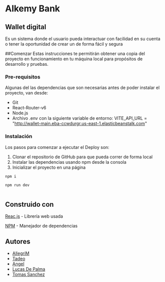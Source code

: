 # Alkemy Bank
## Wallet digital
Es un sistema donde el usuario pueda interactuar con facilidad en su cuenta o tener la oportunidad de crear un de forma fácil y segura

##Comenzar
Estas instrucciones te permitirán obtener una copia del proyecto en funcionamiento en tu máquina local para propósitos de desarrollo y pruebas.

### Pre-requisitos
Algunas del las dependencias que son necesarias antes de poder instalar el proyecto, van desde: 
- Git
- React-Router-v6
- Node.js
- Archivo .env con la siguiente variable de entorno: VITE_API_URL = "http://wallet-main.eba-ccwdurgr.us-east-1.elasticbeanstalk.com"
### Instalación
Los pasos para comenzar a ejecutar el Deploy son:
1. Clonar el repositorio de GitHub para que pueda correr de forma local
2. Instalar las dependencias usando npm desde la consola
3.  Inicializar el proyecto en una página
``` shell
npm i
```
``` shell
npm run dev


```


## Construido con
[Reac.js](https://reactjs.org/ "Reac.js") - Librería web usada

[NPM](https://www.npmjs.com/ "NPM") - Manejador de dependencias



## Autores
- [AllegriM](https://github.com/AllegriM "AllegriM")
- [Tadeo](https://github.com/TadeMaddonni "Tadeo")
- [Angel](https://github.com/Angel-Landkoer "Angel")
- [Lucas De Palma](https://github.com/DePalma2 "Lucas De Palma")
- [Tomas Sanchez](https://github.com/stomas418 "Tomas Sanchez")
